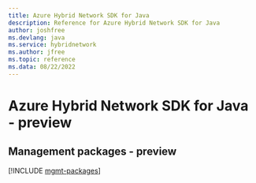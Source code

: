 ```yaml
---
title: Azure Hybrid Network SDK for Java
description: Reference for Azure Hybrid Network SDK for Java
author: joshfree
ms.devlang: java
ms.service: hybridnetwork
ms.author: jfree
ms.topic: reference
ms.data: 08/22/2022
---
```

# Azure Hybrid Network SDK for Java - preview

## Management packages - preview
[!INCLUDE [mgmt-packages](hybrid-network-mgmt-index.md)]